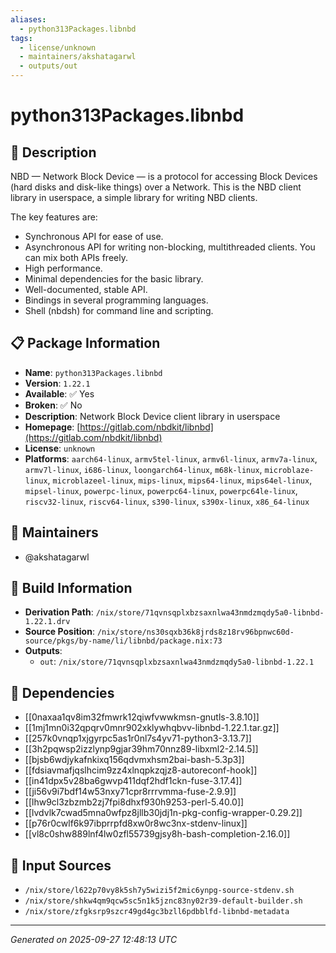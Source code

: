 ```yaml
---
aliases:
  - python313Packages.libnbd
tags:
  - license/unknown
  - maintainers/akshatagarwl
  - outputs/out
---
```


# python313Packages.libnbd

## 📝 Description

NBD — Network Block Device — is a protocol for accessing Block Devices
(hard disks and disk-like things) over a Network.  This is the NBD client
library in userspace, a simple library for writing NBD clients.

The key features are:
- Synchronous API for ease of use.
- Asynchronous API for writing non-blocking, multithreaded clients. You
  can mix both APIs freely.
- High performance.
- Minimal dependencies for the basic library.
- Well-documented, stable API.
- Bindings in several programming languages.
- Shell (nbdsh) for command line and scripting.


## 📋 Package Information

- **Name**: `python313Packages.libnbd`
- **Version**: `1.22.1`
- **Available**: ✅ Yes
- **Broken**: ✅ No
- **Description**: Network Block Device client library in userspace
- **Homepage**: [https://gitlab.com/nbdkit/libnbd](https://gitlab.com/nbdkit/libnbd)
- **License**: `unknown`
- **Platforms**: `aarch64-linux`, `armv5tel-linux`, `armv6l-linux`, `armv7a-linux`, `armv7l-linux`, `i686-linux`, `loongarch64-linux`, `m68k-linux`, `microblaze-linux`, `microblazeel-linux`, `mips-linux`, `mips64-linux`, `mips64el-linux`, `mipsel-linux`, `powerpc-linux`, `powerpc64-linux`, `powerpc64le-linux`, `riscv32-linux`, `riscv64-linux`, `s390-linux`, `s390x-linux`, `x86_64-linux`
## 👥 Maintainers

- @akshatagarwl


## 🔧 Build Information

- **Derivation Path**: `/nix/store/71qvnsqplxbzsaxnlwa43nmdzmqdy5a0-libnbd-1.22.1.drv`
- **Source Position**: `/nix/store/ns30sqxb36k8jrds8z18rv96bpnwc60d-source/pkgs/by-name/li/libnbd/package.nix:73`
- **Outputs**:
  - `out`:  `/nix/store/71qvnsqplxbzsaxnlwa43nmdzmqdy5a0-libnbd-1.22.1`

## 🔗 Dependencies

- [[0naxaa1qv8im32fmwrk12qiwfvwwkmsn-gnutls-3.8.10]]
- [[1mj1mn0i32qpqrv0mnr902xklywhqbvv-libnbd-1.22.1.tar.gz]]
- [[257k0vnqp1xjgyrpc5as1r0nl7s4yv71-python3-3.13.7]]
- [[3h2pqwsp2izzlynp9gjar39hm70nnz89-libxml2-2.14.5]]
- [[bjsb6wdjykafnkixq156qdvmxhsm2bai-bash-5.3p3]]
- [[fdsiavmafjqslhcim9zz4xlnqpkzqjz8-autoreconf-hook]]
- [[in41dpx5v28ba6gwvp411dqf2hdf1ckn-fuse-3.17.4]]
- [[ji56v9i7bdf14w53nxy71cpr8rrrvmma-fuse-2.9.9]]
- [[lhw9cl3zbzmb2zj7fpi8dhxf930h9253-perl-5.40.0]]
- [[lvdvlk7cwad5mna0wfpz8jllb30jdj1n-pkg-config-wrapper-0.29.2]]
- [[p76r0cwlf6k97ibprrpfd8xw0r8wc3nx-stdenv-linux]]
- [[vl8c0shw889lnf4lw0zfl55739gjsy8h-bash-completion-2.16.0]]

## 📁 Input Sources

- `/nix/store/l622p70vy8k5sh7y5wizi5f2mic6ynpg-source-stdenv.sh`
- `/nix/store/shkw4qm9qcw5sc5n1k5jznc83ny02r39-default-builder.sh`
- `/nix/store/zfgksrp9szcr49gd4gc3bzll6pdbblfd-libnbd-metadata`

---
*Generated on 2025-09-27 12:48:13 UTC*
